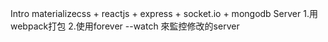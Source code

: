 Intro
  materializecss + reactjs + express + socket.io + mongodb
Server
  1.用webpack打包
  2.使用forever --watch 來監控修改的server